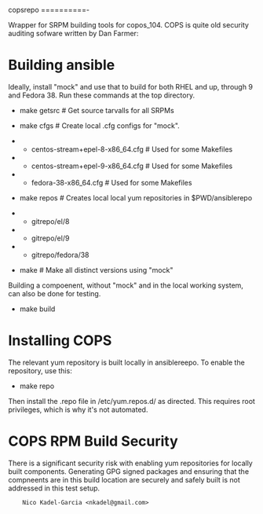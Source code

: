 copsrepo
==========-

Wrapper for SRPM building tools for copos_104. COPS is quite old security auditing sofware written by Dan Farmer: 

Building ansible
===============

Ideally, install "mock" and use that to build for both RHEL and up,
through 9 and Fedora 38. Run these commands at the top directory.

* make getsrc # Get source tarvalls for all SRPMs

* make cfgs # Create local .cfg configs for "mock".
* * centos-stream+epel-8-x86_64.cfg # Used for some Makefiles
* * centos-stream+epel-9-x86_64.cfg # Used for some Makefiles
* * fedora-38-x86_64.cfg # Used for some Makefiles

* make repos # Creates local local yum repositories in $PWD/ansiblerepo
* * gitrepo/el/8
* * gitrepo/el/9
* * gitrepo/fedora/38

* make # Make all distinct versions using "mock"

Building a compoenent, without "mock" and in the local working system,
can also be done for testing.

* make build

Installing COPS
=================

The relevant yum repository is built locally in ansiblereepo. To enable the repository, use this:

* make repo

Then install the .repo file in /etc/yum.repos.d/ as directed. This
requires root privileges, which is why it's not automated.

COPS RPM Build Security
=======================

There is a significant security risk with enabling yum repositories
for locally built components. Generating GPG signed packages and
ensuring that the compneents are in this build location are securely
and safely built is not addressed in this test setup.

		Nico Kadel-Garcia <nkadel@gmail.com>
